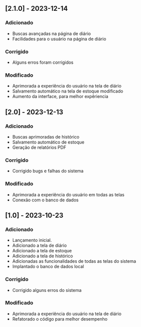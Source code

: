 ## [2.1.0] - 2023-12-14

### Adicionado

- Buscas avançadas na página de diário
- Facilidades para o usuário na página de diário

### Corrigido

- Alguns erros foram corrigidos

### Modificado

- Aprimorada a experiência do usuário na tela de diário
- Salvamento automático na tela de estoque modificado
- Aumento da interface, para melhor expêriencia

## [2.0] - 2023-12-13

### Adicionado

- Buscas aprimoradas de histórico
- Salvamento automático de estoque
- Geração de relatórios PDF

### Corrigido

- Corrigido bugs e falhas do sistema

### Modificado

- Aprimorada a experiência do usuário em todas as telas
- Conexão com o banco de dados

## [1.0] - 2023-10-23

### Adicionado

- Lançamento inicial.
- Adicionado a tela de diário
- Adicionado a tela de estoque
- Adicionado a tela de histórico
- Adicionadas as funcionalidades de todas as telas do sistema
- Implantado o banco de dados local

### Corrigido

- Corrigido alguns erros do sistema

### Modificado

- Aprimorada a experiência do usuário na tela de diário
- Refatorado o código para melhor desempenho
